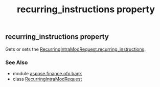 ﻿---
title: recurring_instructions property
second_title: Aspose.Finance for Python via .NET API References
description: 
type: docs
weight: 50
url: /python-net/aspose.finance.ofx.bank/recurringintramodrequest/recurring_instructions/
is_root: false
---

## recurring_instructions property


Gets or sets the [RecurringIntraModRequest.recurring_instructions](/finance/python-net/aspose.finance.ofx.bank/recurringintramodrequest#recurring_instructions).

### See Also
* module [aspose.finance.ofx.bank](../../)
* class [RecurringIntraModRequest](/finance/python-net/aspose.finance.ofx.bank/recurringintramodrequest)
